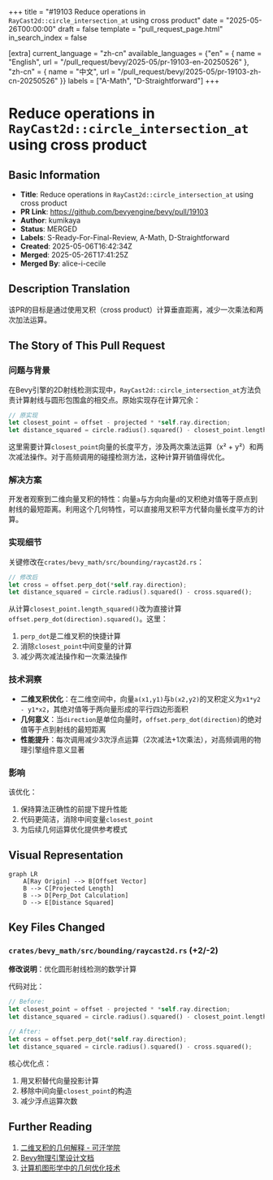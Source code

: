 +++
title = "#19103 Reduce operations in `RayCast2d::circle_intersection_at` using cross product"
date = "2025-05-26T00:00:00"
draft = false
template = "pull_request_page.html"
in_search_index = false

[extra]
current_language = "zh-cn"
available_languages = {"en" = { name = "English", url = "/pull_request/bevy/2025-05/pr-19103-en-20250526" }, "zh-cn" = { name = "中文", url = "/pull_request/bevy/2025-05/pr-19103-zh-cn-20250526" }}
labels = ["A-Math", "D-Straightforward"]
+++

# Reduce operations in `RayCast2d::circle_intersection_at` using cross product

## Basic Information
- **Title**: Reduce operations in `RayCast2d::circle_intersection_at` using cross product
- **PR Link**: https://github.com/bevyengine/bevy/pull/19103
- **Author**: kumikaya
- **Status**: MERGED
- **Labels**: S-Ready-For-Final-Review, A-Math, D-Straightforward
- **Created**: 2025-05-06T16:42:34Z
- **Merged**: 2025-05-26T17:41:25Z
- **Merged By**: alice-i-cecile

## Description Translation
该PR的目标是通过使用叉积（cross product）计算垂直距离，减少一次乘法和两次加法运算。

## The Story of This Pull Request

### 问题与背景
在Bevy引擎的2D射线检测实现中，`RayCast2d::circle_intersection_at`方法负责计算射线与圆形包围盒的相交点。原始实现存在计算冗余：

```rust
// 原实现
let closest_point = offset - projected * *self.ray.direction;
let distance_squared = circle.radius().squared() - closest_point.length_squared();
```

这里需要计算`closest_point`向量的长度平方，涉及两次乘法运算（x² + y²）和两次减法操作。对于高频调用的碰撞检测方法，这种计算开销值得优化。

### 解决方案
开发者观察到二维向量叉积的特性：向量`a`与方向向量`d`的叉积绝对值等于原点到射线的最短距离。利用这个几何特性，可以直接用叉积平方代替向量长度平方的计算。

### 实现细节
关键修改在`crates/bevy_math/src/bounding/raycast2d.rs`：

```rust
// 修改后
let cross = offset.perp_dot(*self.ray.direction);
let distance_squared = circle.radius().squared() - cross.squared();
```

从计算`closest_point.length_squared()`改为直接计算`offset.perp_dot(direction).squared()`。这里：
1. `perp_dot`是二维叉积的快捷计算
2. 消除`closest_point`中间变量的计算
3. 减少两次减法操作和一次乘法操作

### 技术洞察
- **二维叉积优化**：在二维空间中，向量`a(x1,y1)`与`b(x2,y2)`的叉积定义为`x1*y2 - y1*x2`，其绝对值等于两向量形成的平行四边形面积
- **几何意义**：当`direction`是单位向量时，`offset.perp_dot(direction)`的绝对值等于点到射线的最短距离
- **性能提升**：每次调用减少3次浮点运算（2次减法+1次乘法），对高频调用的物理引擎组件意义显著

### 影响
该优化：
1. 保持算法正确性的前提下提升性能
2. 代码更简洁，消除中间变量`closest_point`
3. 为后续几何运算优化提供参考模式

## Visual Representation

```mermaid
graph LR
    A[Ray Origin] --> B[Offset Vector]
    B --> C[Projected Length]
    B --> D[Perp_Dot Calculation]
    D --> E[Distance Squared]
```

## Key Files Changed

### `crates/bevy_math/src/bounding/raycast2d.rs` (+2/-2)
**修改说明**：优化圆形射线检测的数学计算

代码对比：
```rust
// Before:
let closest_point = offset - projected * *self.ray.direction;
let distance_squared = circle.radius().squared() - closest_point.length_squared();

// After:
let cross = offset.perp_dot(*self.ray.direction);
let distance_squared = circle.radius().squared() - cross.squared();
```

核心优化点：
1. 用叉积替代向量投影计算
2. 移除中间向量`closest_point`的构造
3. 减少浮点运算次数

## Further Reading
1. [二维叉积的几何解释 - 可汗学院](https://www.khanacademy.org/math/linear-algebra/vectors-and-spaces/dot-cross-products/v/cross-product-introduction)
2. [Bevy物理引擎设计文档](https://bevyengine.org/learn/book/features/physics/)
3. [计算机图形学中的几何优化技术](https://www.toptal.com/game/video-game-physics-part-ii-collision-detection-for-solid-objects)